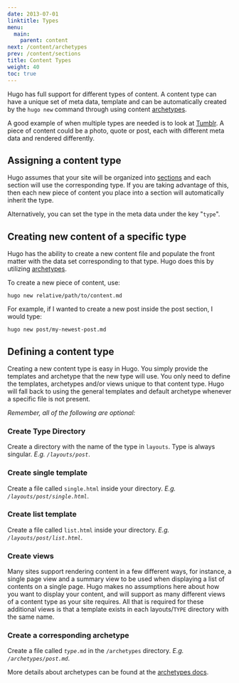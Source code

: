 ```yaml
---
date: 2013-07-01
linktitle: Types
menu:
  main:
    parent: content
next: /content/archetypes
prev: /content/sections
title: Content Types
weight: 40
toc: true
---
```


Hugo has full support for different types of content. A content type can have a
unique set of meta data, template and can be automatically created by the `hugo new`
command through using content [archetypes](/content/archetypes/).

A good example of when multiple types are needed is to look at [Tumblr](https://www.tumblr.com/). A piece
of content could be a photo, quote or post, each with different meta data and
rendered differently.

## Assigning a content type

Hugo assumes that your site will be organized into [sections](/content/sections/)
and each section will use the corresponding type. If you are taking advantage of
this, then each new piece of content you place into a section will automatically
inherit the type.

Alternatively, you can set the type in the meta data under the key "`type`".


## Creating new content of a specific type

Hugo has the ability to create a new content file and populate the front matter
with the data set corresponding to that type. Hugo does this by utilizing
[archetypes](/content/archetypes/).

To create a new piece of content, use:

    hugo new relative/path/to/content.md

For example, if I wanted to create a new post inside the post section, I would type:

    hugo new post/my-newest-post.md


## Defining a content type

Creating a new content type is easy in Hugo. You simply provide the templates and archetype
that the new type will use. You only need to define the templates, archetypes and/or views
unique to that content type. Hugo will fall back to using the general templates and default archetype
whenever a specific file is not present.

*Remember, all of the following are optional:*

### Create Type Directory
Create a directory with the name of the type in `layouts`. Type is always singular.  *E.g. `/layouts/post`*.

### Create single template
Create a file called `single.html` inside your directory. *E.g. `/layouts/post/single.html`*.

### Create list template
Create a file called `list.html` inside your directory. *E.g. `/layouts/post/list.html`*.

### Create views
Many sites support rendering content in a few different ways, for instance,
a single page view and a summary view to be used when displaying a list
of contents on a single page. Hugo makes no assumptions here about how you want
to display your content, and will support as many different views of a content
type as your site requires. All that is required for these additional views is
that a template exists in each layouts/`TYPE` directory with the same name.

### Create a corresponding archetype

Create a file called <code><em>type</em>.md</code> in the `/archetypes` directory. *E.g. `/archetypes/post.md`*.

More details about archetypes can be found at the [archetypes docs](/content/archetypes/).
